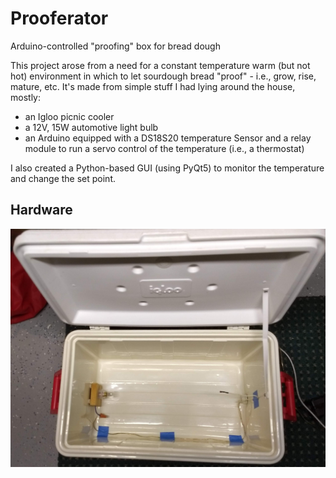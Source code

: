 # Prooferator
Arduino-controlled "proofing" box for bread dough

This project arose from a need for a constant temperature warm (but not hot) environment in which to let sourdough bread "proof" - i.e., grow, rise, mature, etc.  It's made from simple stuff I had lying around the house, mostly:
- an Igloo picnic cooler
- a 12V, 15W automotive light bulb
- an Arduino equipped with a DS18S20 temperature Sensor and a relay module to run a servo control of the temperature (i.e., a thermostat)

I also created a Python-based GUI (using PyQt5) to monitor the temperature and change the set point.
## Hardware
![Igloo_overview](photos/Igloo_overview.jpg)





